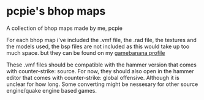 # pcpie's bhop maps
A collection of bhop maps made by me, pcpie

For each bhop map i've included the .vmf file, the .rad file, the textures and the models used, the bsp files are not included as this would take up too much space. but they can be found on my [gamebanana profile](https://gamebanana.com/members/submissions/maps/1409383)

These .vmf files should be compatible with the hammer version that comes with counter-strike: source. For now, they should also open in the hammer editor that comes with counter-strike: global offensive. Although it is unclear for how long. Some converting might be nessesary for other source engine/quake engine based games.
